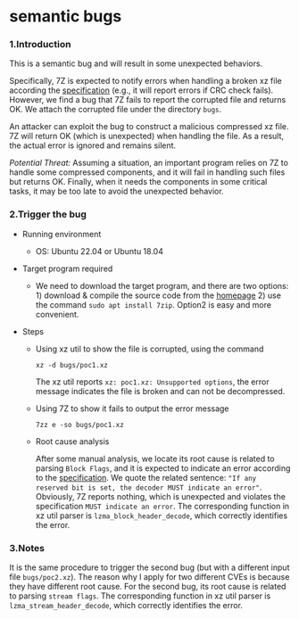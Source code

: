 # semantic bugs

### 1.Introduction

This is a semantic bug and will result in some unexpected behaviors.

Specifically, 7Z is expected to notify errors when handling a broken xz file according the [specification][1] (e.g., it will report errors if CRC check fails). However, we find a bug that 7Z fails to report the corrupted file and returns OK. We attach the corrupted file under the directory `bugs`.

An attacker can exploit the bug to construct a malicious compressed xz file. 7Z will return OK (which is unexpected) when handling the file. As a result, the actual error is ignored and remains silent.

*Potential Threat:* Assuming a situation, an important program relies on 7Z to handle some compressed components, and it will fail in handling such files but returns OK. Finally, when it needs the components in some critical tasks, it may be too late to avoid the unexpected behavior.

### 2.Trigger the bug

+ Running environment
	* OS: Ubuntu 22.04 or Ubuntu 18.04

+ Target program required
	* We need to download the target program, and there are two options: 1) download & compile the source code from the [homepage][2] 2) use the command `sudo apt install 7zip`. Option2 is easy and more convenient. 

+ Steps

	+ Using xz util to show the file is corrupted, using the command
		```
		xz -d bugs/poc1.xz
		```
		The xz util reports `xz: poc1.xz: Unsupported options`, the error message indicates the file is broken and can not be decompressed.
	+ Using 7Z to show it fails to output the error message
		```
		7zz e -so bugs/poc1.xz
		```
	+ Root cause analysis
	
		After some manual analysis, we locate its root cause is related to parsing `Block Flags`, and it is expected to indicate an error according to the [specification][1]. We quote the related sentence:
		`"If any reserved bit is set, the decoder MUST indicate an error"`. Obviously, 7Z reports nothing, which is unexpected and violates the specification `MUST indicate an error`. The corresponding function in xz util parser is `lzma_block_header_decode`, which correctly identifies the error.

### 3.Notes
It is the same procedure to trigger the second bug (but with a different input file `bugs/poc2.xz`). The reason why I apply for two different CVEs is because they have different root cause. For the second bug, its root cause is related to parsing `stream flags`. The corresponding function in xz util parser is `lzma_stream_header_decode`, which correctly identifies the error. 



[1]: https://tukaani.org/xz/xz-file-format.txt
[2]: https://www.7-zip.org/download.html